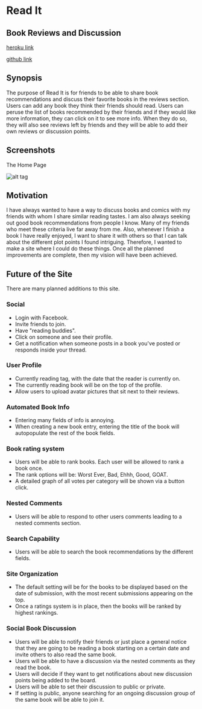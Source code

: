 # Read It #
## Book Reviews and Discussion

[heroku link](https://readittogether.herokuapp.com/)

[github link](https://github.com/nwimmer123/readit_rails)

## Synopsis ##

The purpose of Read It is for friends to be able to share book recommendations and discuss their favorite books in the reviews section.  Users can add any book they think their friends should read. Users can peruse the list of books recommended by their friends and if they would like more information, they can click on it to see more info. When they do so, they will also see reviews left by friends and they will be able to add their own reviews or discussion points.


## Screenshots ##

The Home Page

![alt tag](http://i.imgur.com/JHTeHes.png)

## Motivation 

I have always wanted to have a way to discuss books and comics with my friends with whom I share similar reading tastes. I am also always seeking out good book recommendations from people I know. Many of my friends who meet these criteria live far away from me. Also, whenever I finish a book I have really enjoyed, I want to share it with others so that I can talk about the different plot points I found intriguing. Therefore, I wanted to make a site where I could do these things.  Once all the planned improvements are complete, then my vision will have been achieved.

## Future of the Site ##

There are many planned additions to this site.

### Social ###
* Login with Facebook.
* Invite friends to join.
* Have "reading buddies".
* Click on someone and see their profile.
* Get a notification when someone posts in a book you've posted or responds inside your thread.

### User Profile ###
* Currently reading tag, with the date that the reader is currently on.
* The currently reading book will be on the top of the profile.
* Allow users to upload avatar pictures that sit next to their reviews.

### Automated Book Info ###
* Entering many fields of info is annoying.
* When creating a new book entry, entering the title of the book will autopopulate the rest of the book fields. 

### Book rating system ###
* Users will be able to rank books. Each user will be allowed to rank a book once.
* The rank options will be:  Worst Ever, Bad, Ehhh, Good, GOAT.
* A detailed graph of all votes per category will be shown via a button click.

### Nested Comments ###
* Users will be able to respond to other users comments leading to a nested comments section.

### Search Capability ###
* Users will be able to search the book recommendations by the different fields.

### Site Organization ###
* The default setting will be for the books to be displayed based on the date of submission, with the most recent submissions appearing on the top.
* Once a ratings system is in place, then the books will be ranked by highest rankings.

### Social Book Discussion ###
* Users will be able to notify their friends or just place a general notice that they are going to be reading a book starting on a certain date and invite others to also read the same book.
* Users will be able to have a discussion via the nested comments as they read the book.
* Users will decide if they want to get notifications about new discussion points being added to the board.
* Users will be able to set their discussion to public or private.
* If setting is public, anyone searching for an ongoing discussion group of the same book will be able to join it.



